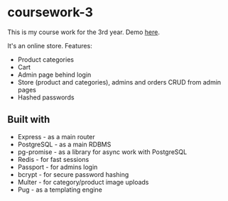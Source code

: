 # coursework-3

This is my course work for the 3rd year. Demo [here](https://kursach3.squad47.tk).

It's an online store. Features:
* Product categories
* Cart
* Admin page behind login
* Store (product and categories), admins and orders CRUD from admin pages
* Hashed passwords

## Built with
* Express - as a main router
* PostgreSQL - as a main RDBMS
* pg-promise - as a library for async work with PostgreSQL
* Redis - for fast sessions
* Passport - for admins login
* bcrypt - for secure password hashing
* Multer - for category/product image uploads
* Pug - as a templating engine
